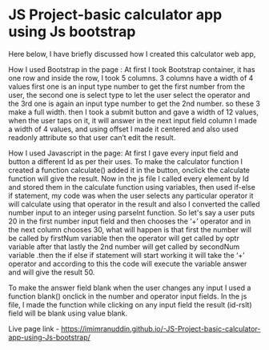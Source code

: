 # JS Project-basic calculator app using Js bootstrap
Here below, I have briefly discussed how I created this calculator web app,

How I used Bootstrap in the page : At first I took Bootstrap container, it has one row and inside the row, I took 5 columns. 3 columns have a width of 4 values first one is an input type number to get the first number from the user, the second one is select type to let the user select the operator and the 3rd one is again an input type number to get the 2nd number. so these 3 make a full width. then I took a submit button and gave a width of 12 values, when the user taps on it, it will answer in the next input field column I made a width of 4 values, and using offset I made it centered and also used readonly attribute so that user can’t edit the result.

How I used Javascript in the page: At first I gave every input field and button a different Id as per their uses. To make the calculator function I created a function calculate() added it in the button, onclick the calculate function will give the result. Now in the js file I called every element by Id and stored them in the calculate function using variables, then used if-else if statement, my code was when the user selects any particular operator it will calculate using that operator in the result and also I converted the called number input to an integer using parseInt function. So let's say a user puts 20 in the first number input field and then chooses the ‘+’ operator and in the next column chooses 30, what will happen is that first the number will be called by firstNum variable then the operator will get called by optr variable after that lastly the 2nd number will get called by secondNum variable .then the if else if statement will start working it will take the ‘+’ operator and according to this the code will execute the variable answer and will give the result 50.

To make the answer field blank when the user changes any input I used a function blank() onclick in the number and operator input fields. In the js file, I made the function while clicking on any input field the result (id-rslt) field will be blank using value blank.

Live page link - https://imimranuddin.github.io/-JS-Project-basic-calculator-app-using-Js-bootstrap/
